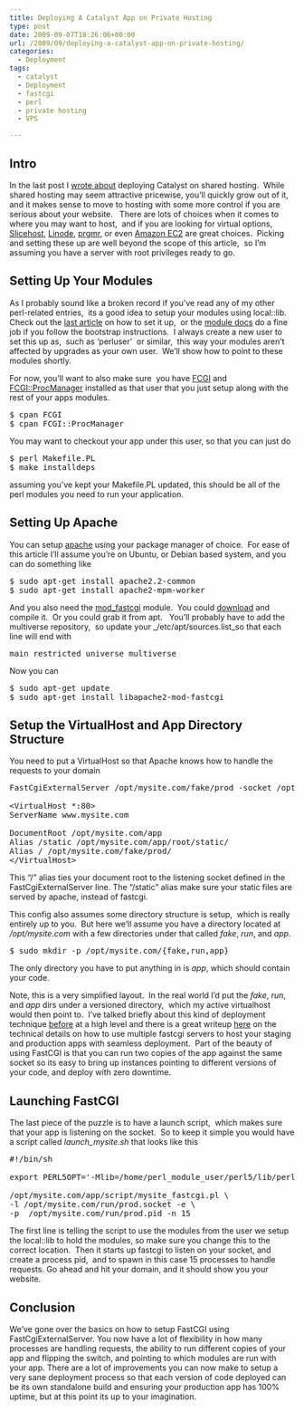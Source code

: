 ```yaml
---
title: Deploying A Catalyst App on Private Hosting
type: post
date: 2009-09-07T18:26:06+00:00
url: /2009/09/deploying-a-catalyst-app-on-private-hosting/
categories:
  - Deployment
tags:
  - catalyst
  - Deployment
  - fastcgi
  - perl
  - private hosting
  - VPS

---
```

## Intro

In the last post I <a title="deploying catalyst on shared hosting" href="http://blog.johngoulah.com/2009/08/deploying-catalyst-shared-hosting/" target="_blank">wrote about</a> deploying Catalyst on shared hosting.  While shared hosting may seem attractive pricewise, you&#8217;ll quickly grow out of it, and it makes sense to move to hosting with some more control if you are serious about your website.   There are lots of choices when it comes to where you may want to host,  and if you are looking for virtual options, <a title="slicehost" href="http://www.slicehost.com/" target="_blank">Slicehost</a>, <a title="linode" href="http://www.linode.com/" target="_blank">Linode</a>, <a title="prgmr" href="http://prgmr.com/xen/" target="_blank">prgmr</a>, or even <a title="ec2" href="http://aws.amazon.com/ec2/" target="_blank">Amazon EC2</a> are great choices.  Picking and setting these up are well beyond the scope of this article,  so I&#8217;m assuming you have a server with root privileges ready to go.

## Setting Up Your Modules

As I probably sound like a broken record if you&#8217;ve read any of my other perl-related entries,  its a good idea to setup your modules using local::lib.  Check out the <a title="catalyst-shared-hosting-deployment" href="http://blog.johngoulah.com/2009/08/deploying-catalyst-shared-hosting/" target="_blank">last article</a> on how to set it up,  or the <a title="local::lib docs" href="http://search.cpan.org/~apeiron/local-lib-1.004007/lib/local/lib.pm" target="_blank">module docs</a> do a fine job if you follow the bootstrap instructions.  I always create a new user to set this up as,  such as &#8216;perluser&#8217;  or similar,  this way your modules aren&#8217;t affected by upgrades as your own user.  We&#8217;ll show how to point to these modules shortly.

For now, you&#8217;ll want to also make sure  you have <a title="FCGI" href="http://search.cpan.org/~skimo/FCGI-0.67/FCGI.PL" target="_blank">FCGI</a> and <a title="fcgi::procmanager" href="http://search.cpan.org/~gbjk/FCGI-ProcManager-0.19/ProcManager.pm" target="_blank">FCGI::ProcManager</a> installed as that user that you just setup along with the rest of your apps modules.

<pre>$ cpan FCGI
$ cpan FCGI::ProcManager
</pre>

You may want to checkout your app under this user, so that you can just do 

<pre>$ perl Makefile.PL
$ make installdeps
</pre>

assuming you&#8217;ve kept your Makefile.PL updated, this should be all of the perl modules you need to run your application.

## Setting Up Apache

You can setup <a title="apache" href="http://httpd.apache.org/" target="_blank">apache</a> using your package manager of choice.  For ease of this article I&#8217;ll assume you&#8217;re on Ubuntu, or Debian based system, and you can do something like

<pre>$ sudo apt-get install apache2.2-common
$ sudo apt-get install apache2-mpm-worker
</pre>

And you also need the <a title="mod_fastcgi" href="http://www.fastcgi.com/mod_fastcgi/docs/mod_fastcgi.html" target="_blank">mod_fastcgi</a> module.  You could <a title="download fastcgi" href="http://www.fastcgi.com/dist/" target="_blank">download</a> and compile it.  Or you could grab it from apt.   You&#8217;ll probably have to add the multiverse repository,  so update your _/etc/apt/sources.list_so that each line will end with

<pre>main restricted universe multiverse</pre>

Now you can

<pre>$ sudo apt-get update
$ sudo apt-get install libapache2-mod-fastcgi
</pre>

## Setup the VirtualHost and App Directory Structure

You need to put a VirtualHost so that Apache knows how to handle the requests to your domain

<pre>FastCgiExternalServer /opt/mysite.com/fake/prod -socket /opt/mysite.com/run/prod.socket

&lt;VirtualHost *:80&gt;
ServerName www.mysite.com

DocumentRoot /opt/mysite.com/app
Alias /static /opt/mysite.com/app/root/static/
Alias / /opt/mysite.com/fake/prod/
&lt;/VirtualHost&gt;
</pre>

This &#8220;/&#8221; alias ties your document root to the listening socket defined in the FastCgiExternalServer line. The &#8220;/static&#8221; alias make sure your static files are served by apache, instead of fastcgi. 

This config also assumes some directory structure is setup,  which is really entirely up to you.  But here we&#8217;ll assume you have a directory located at _/opt/mysite.com_ with a few directories under that called _fake_, _run_, and _app_.

<pre>$ sudo mkdir -p /opt/mysite.com/{fake,run,app}
</pre>

The only directory you have to put anything in is _app_, which should contain your code.

Note, this is a very simplified layout.  In the real world I&#8217;d put the _fake_, _run_, and _app_ dirs under a versioned directory,  which my active virtualhost would then point to.  I&#8217;ve talked briefly about this kind of deployment technique <a title="deployment techniques" href="http://blog.johngoulah.com/2009/03/code-deployment-techniques/" target="_blank">before</a> at a high level and there is a great writeup <a href="http://use.perl.org/firehose.pl?op=view&id=3641" target="_blank">here</a> on the technical details on how to use multiple fastcgi servers to host your staging and production apps with seamless deployment.  Part of the beauty of using FastCGI is that you can run two copies of the app against the same socket so its easy to bring up instances pointing to different versions of your code, and deploy with zero downtime.

## Launching FastCGI

The last piece of the puzzle is to have a launch script,  which makes sure that your app is listening on the socket.  So to keep it simple you would have a script called _launch_mysite.sh_ that looks like this

<pre>#!/bin/sh

export PERL5OPT='-Mlib=/home/perl_module_user/perl5/lib/perl5'

/opt/mysite.com/app/script/mysite_fastcgi.pl \
-l /opt/mysite.com/run/prod.socket -e \
-p  /opt/mysite.com/run/prod.pid -n 15
</pre>

The first line is telling the script to use the modules from the user we setup the local::lib to hold the modules, so make sure you change this to the correct location.  Then it starts up fastcgi to listen on your socket, and create a process pid,  and to spawn in this case 15 processes to handle requests. Go ahead and hit your domain, and it should show you your website. 

## Conclusion

We&#8217;ve gone over the basics on how to setup FastCGI using FastCgiExternalServer. You now have a lot of flexibility in how many processes are handling requests, the ability to run different copies of your app and flipping the switch, and pointing to which modules are run with your app. There are a lot of improvements you can now make to setup a very sane deployment process so that each version of code deployed can be its own standalone build and ensuring your production app has 100% uptime, but at this point its up to your imagination.